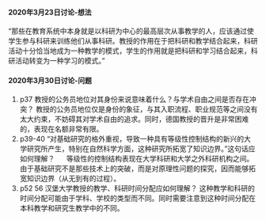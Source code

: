 #### 2020年3月23日讨论-想法
“那些在教育系统中本身就是以科研为中心的最高层次从事教学的人，应该通过使学生参与科研来训练他们从事科研。教授的作用在于把科研和教学结合起来，科研活动十分恰当地成为一种教学的模式，学生的作用就是把科研和学习结合起来，科研活动转变为一种学习的模式。”

#### 2020年3月30日讨论-问题
1. p37 教授的公务员地位对其身份来说意味着什么？与学术自由之间是否存在冲突？ 
教授的公务员地位仅是身份的象征，与其入职流程、职业规范等之间没有太大约束，不妨碍其对学术自由的追求。同时，德国教授的晋升是非常困难的，表现在名额非常有限。
2. p39-40 “对基础研究的格外重视，导致一种具有等级性控制结构的新兴的大学研究所产生，特别在自然科学方面，这种研究所拓宽了知识边界。”这句话应如何理解？      
等级性的控制结构表现在大学科研和大学之外科研机构之间。由于基础研究不是那些技术上的突破，而是对原理性问题的探究，因而能够拓宽知识边界（从无到有的过程）。 
3. p52 56 汉堡大学教授的教学、科研时间分配应如何理解？
这种教学和科研的时间分配可能由于学科、学校的类型而不同。同时需要注意到这种时间分配在本科教学和研究生教学中的不同。